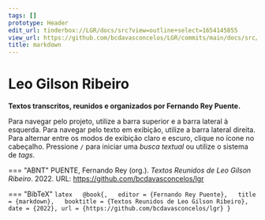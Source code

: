 ```yaml
---
tags: []
prototype: Header
edit_url: tinderbox://LGR/docs/src?view=outline+select=1654145855
view_url: https://github.com/bcdavasconcelos/LGR/commits/main/docs/src/markdown.md
title: markdown
---
```


# Leo Gilson Ribeiro

**Textos transcritos, reunidos e organizados por Fernando Rey Puente.**

Para navegar pelo projeto, utilize a barra superior e a barra lateral à esquerda. Para navegar pelo texto em exibição, utilize a barra lateral direita. Para alternar entre os modos de exibição claro e escuro, clique no ícone no cabeçalho. Pressione `/`   para iniciar uma *busca textual* ou utilize o sistema de *tags*.  


=== "ABNT"
    PUENTE, Fernando Rey (org.). _Textos Reunidos de Leo Gilson Ribeiro_. 2022. URL: https://github.com/bcdavasconcelos/lgr  

=== "BibTeX"
    ```latex  
    @book{,  
    editor = {Fernando Rey Puente},  
    title = {markdown},  
    booktitle = {Textos Reunidos de Leo Gilson Ribeiro},  
    date = {2022},
    url = {https://github.com/bcdavasconcelos/lgr}
    }
    ```
